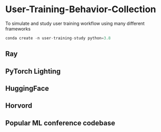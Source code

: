 # User-Training-Behavior-Collection
To simulate and study user training workflow using many different frameworks

```python
conda create -n user-training-study python=3.8
```

## Ray



## PyTorch Lighting


## HuggingFace


## Horvord


## Popular ML conference codebase



